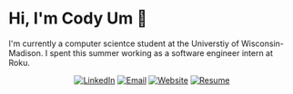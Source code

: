 # Hi, I'm Cody Um 👋

I'm currently a computer scientce student at the Universtiy of Wisconsin-Madison. I spent this summer working as a software engineer intern at Roku.

<div align="center">
  <a href="https://www.linkedin.com/in/codyum"><img alt="LinkedIn" src="https://img.shields.io/badge/Cody_Um-%230077B5.svg?style=flat&logo=linkedin&logoColor=white"/></a>
  <a href="mailto:yunsuun@gmail.com"><img alt="Email" src="https://img.shields.io/badge/yunsuun@gmail.com-D14836?style=flat&logo=gmail&logoColor=white"/></a>
  <a href="https://umcody.github.io/portfolio/"><img alt="Website" src="https://img.shields.io/website?down_color=lightgrey&down_message=offline&label=umcody.github.io&up_color=green&up_message=online&url=https://umcody.github.io/portfolio/"/></a>
  <a href="./PATH_TO_RESUME.pdf"><img alt="Resume" src="https://img.shields.io/badge/Resume_(last_updated)-Aug_2021-green"/></a>
</div><br/>
